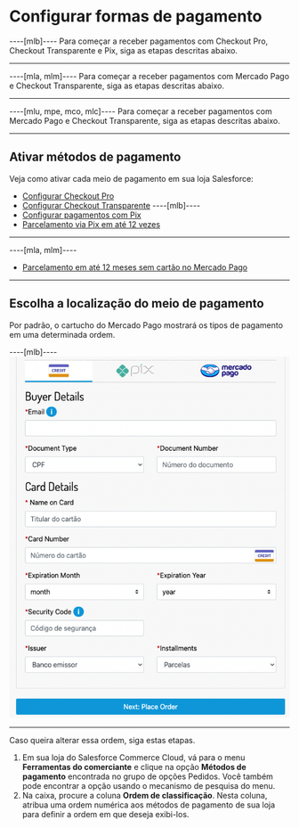 # Configurar formas de pagamento

----[mlb]----
Para começar a receber pagamentos com Checkout Pro, Checkout Transparente e Pix, siga as etapas descritas abaixo.

------------
----[mla, mlm]----
Para começar a receber pagamentos com Mercado Pago e Checkout Transparente, siga as etapas descritas abaixo.

------------
----[mlu, mpe, mco, mlc]----
Para começar a receber pagamentos com Mercado Pago e Checkout Transparente, siga as etapas descritas abaixo.

------------
## Ativar métodos de pagamento

Veja como ativar cada meio de pagamento em sua loja Salesforce:

* [Configurar Checkout Pro](/developers/pt/docs/salesforce-commerce-cloud/payments-configuration/checkout-pro)
* [Configurar Checkout Transparente](/developers/pt/docs/salesforce-commerce-cloud/payments-configuration/checkout-api)
----[mlb]----
* [Configurar pagamentos com Pix](/developers/pt/docs/salesforce-commerce-cloud/payments-configuration/checkout-api/pix)
* [Parcelamento via Pix em até 12 vezes](/developers/pt/docs/salesforce-commerce-cloud/payments-configuration/checkout-api/credits)
------------
----[mla, mlm]----
* [Parcelamento em até 12 meses sem cartão no Mercado Pago](/developers/pt/docs/salesforce-commerce-cloud/payments-configuration/checkout-api/credits)
------------

## Escolha a localização do meio de pagamento

Por padrão, o cartucho do Mercado Pago mostrará os tipos de pagamento em uma determinada ordem.

----[mlb]----
![payment_methods_v2](/images/salesforce/payment_methods_v2.png)

------------

Caso queira alterar essa ordem, siga estas etapas.

1. Em sua loja do Salesforce Commerce Cloud, vá para o menu **Ferramentas do comerciante** e clique na opção **Métodos de pagamento** encontrada no grupo de opções Pedidos. Você também pode encontrar a opção usando o mecanismo de pesquisa do menu.
2. Na caixa, procure a coluna **Ordem de classificação**. Nesta coluna, atribua uma ordem numérica aos métodos de pagamento de sua loja para definir a ordem em que deseja exibi-los.